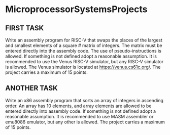 ﻿# MicroprocessorSystemsProjects

## FIRST TASK 
Write an assembly program for RISC-V that swaps the places of the largest and smallest elements of a square # matrix of integers. The matrix must be entered directly into the assembly code. The use of pseudo-instructions is allowed. If something is not defined adopt a reasonable assumption. It is recommended to use the Venus RISC-V simulator, but any RISC-V simulator is allowed. The Venus simulator is located at https://venus.cs61c.org/. The project carries a maximum of 15 points.


## ANOTHER TASK
 Write an x86 assembly program that sorts an array of integers in ascending order. An array has 10 elements, and array elements are allowed to be entered directly into assembly code. If something is not defined adopt a reasonable assumption. It is recommended to use MASM assembler or emu8086 emulator, but any other is allowed. The project carries a maximum of 15 points.

